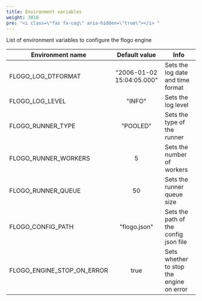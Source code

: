 ```yaml
---
title: Environment variables
weight: 3010
pre: "<i class=\"fas fa-cog\" aria-hidden=\"true\"></i> "
---
```



List of environment variables to configure the flogo engine

| Environment name            | Default value             | Info                                      |
| --------------------------- |:-------------------------:|------------------------------------------ |
| FLOGO_LOG_DTFORMAT          | "2006-01-02 15:04:05.000" | Sets the log date and time format         |
| FLOGO_LOG_LEVEL             | "INFO"                    | Sets the log level                        |
| FLOGO_RUNNER_TYPE           | "POOLED"                  | Sets the type of the runner               |
| FLOGO_RUNNER_WORKERS        | 5                         | Sets the number of workers                |
| FLOGO_RUNNER_QUEUE          | 50                        | Sets the runner queue size                |
| FLOGO_CONFIG_PATH           | "flogo.json"              | Sets the path of the config json file     |
| FLOGO_ENGINE_STOP_ON_ERROR  | true                      | Sets whether to stop the engine on error  |